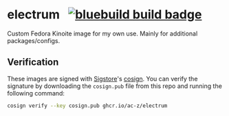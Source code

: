 # electrum &nbsp; [![bluebuild build badge](https://github.com/ac-z/electrum/actions/workflows/build.yml/badge.svg)](https://github.com/ac-z/electrum/actions/workflows/build.yml)

Custom Fedora Kinoite image for my own use. Mainly for additional packages/configs.

## Verification

These images are signed with [Sigstore](https://www.sigstore.dev/)'s [cosign](https://github.com/sigstore/cosign). You can verify the signature by downloading the `cosign.pub` file from this repo and running the following command:

```bash
cosign verify --key cosign.pub ghcr.io/ac-z/electrum
```
